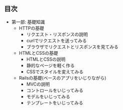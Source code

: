 ## 目次

* 第一部: 基礎知識 
  * HTTPの基礎
    * リクエスト・リスポンスの説明
    * curlでリクエストを送ってみる
    * ブラウザでリクエストとリスポンスを見てみる
  * HTMLとCSSの基礎
    * HTMLとCSSの説明
    * 静的なページを軽く作る
    * CSSでスタイルを変えてみる
  * Railsの基礎(ベースのアプリをいじりながら)
    * MVCの説明
    * コントロールをいじってみる
    * モデルをいじってみる
    * テンプレートをいじってみる
